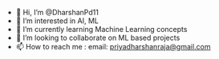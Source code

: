 - 👋 Hi, I’m @DharshanPd11
- 👀 I’m interested in AI, ML
- 🌱 I’m currently learning Machine Learning concepts 
- 💞️ I’m looking to collaborate on ML based projects 
- 📫 How to reach me : email: priyadharshanraja@gmail.com

<!---
DharshanPd11/DharshanPd11 is a ✨ special ✨ repository because its `README.md` (this file) appears on your GitHub profile.
You can click the Preview link to take a look at your changes.
--->
